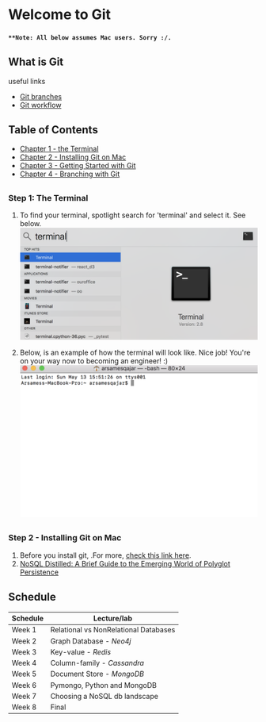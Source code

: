 
# Welcome to Git
#### `**Note: All below assumes Mac users. Sorry :/.`


## What is Git

useful links
+ [Git branches](https://gist.github.com/blackfalcon/8428401)
+ [Git workflow](https://guides.github.com/introduction/flow/)




## Table of Contents
  * [Chapter 1 - the Terminal](#chapter-1)
  * [Chapter 2 - Installing Git on Mac](#chapter-2)
  * [Chapter 3 - Getting Started with Git](#chapter-3)
  * [Chapter 4 - Branching with Git](#chapter-4)





## <a id="chapter-1"></a>
### Step 1: The Terminal 
1. To find your terminal, spotlight search for 'terminal' and select it. See below. 
![Terminal](spotlight.png)

2. Below, is an example of how the terminal will look like. Nice job! You're on your way now to becoming an engineer! :)
![Terminal](terminal.png)



## <a id="chapter-2"></a>
### Step 2 - Installing Git on Mac
1. Before you install git,   .For more, [check this link here](https://www.atlassian.com/git/tutorials/install-git).
2. [NoSQL Distilled: A Brief Guide to the Emerging World of Polyglot Persistence](https://www.amazon.com/NoSQL-Distilled-Emerging-Polyglot-Persistence/dp/0321826620)


## Schedule   

|Schedule | Lecture/lab  |   
| --- | --- |
| Week 1     | Relational vs NonRelational Databases      
| Week 2     | Graph Database - *Neo4j*         
| Week 3     | Key-value - *Redis*         
| Week 4     | Column-family - *Cassandra*     
| Week 5     | Document Store -  *MongoDB*         
| Week 6     | Pymongo, Python and MongoDB              
| Week 7     | Choosing a NoSQL db landscape          
| Week 8     | Final

